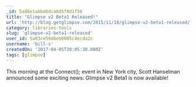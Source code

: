 ```yaml
---
_id: 5a88e1abbd6dca0d5f0d1f56
title: "Glimpse v2 Beta1 Released!"
url: 'http://blog.getglimpse.com/2015/11/18/glimpse-v2-beta1-released/'
category: libraries-tools
slug: 'glimpse-v2-beta1-released'
user_id: 5a83ce59d6eb0005c4ecda2c
username: 'bill-s'
createdOn: '2017-04-05T20:05:30.000Z'
tags: [glimpse]
---
```


This morning at the Connect(); event in New York city, Scott Hanselman announced some exciting news: Glimpse v2 Beta1 is now available!
